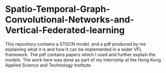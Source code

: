 # Spatio-Temporal-Graph-Convolutional-Networks-and-Vertical-Federated-learning
This repository contains a STGCN model, and a pdf produced by me explaining what it is and how it can be implemented in a wider VFL framework.
The pdf contains papers which I used and further explain the models. 
The work here was done as part of my internship at the Hong Kong Applied Science and Technology Institute.

